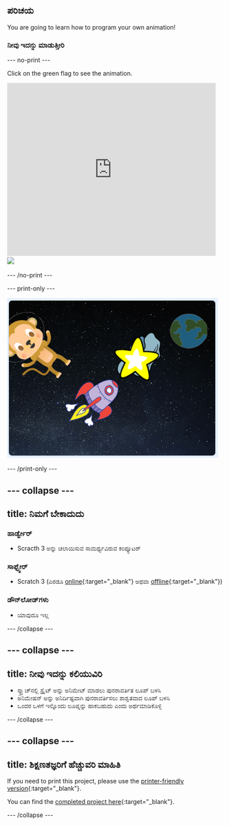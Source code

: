 ## ಪರಿಚಯ

You are going to learn how to program your own animation!

### ನೀವು ಇದನ್ನು ಮಾಡುತ್ತೀರಿ

\--- no-print \---

Click on the green flag to see the animation.

<div class="scratch-preview">
  <iframe allowtransparency="true" width="485" height="402" src="https://scratch.mit.edu/projects/embed/276873231/?autostart=false" frameborder="0" scrolling="no"></iframe>
  <img src="images/space-final.png">
</div>

\--- /no-print \---

\--- print-only \---

![Complete project](images/showcase_static.png)

\--- /print-only \---

## \--- collapse \---

## title: ನಿಮಗೆ ಬೇಕಾದುದು

### ಹಾರ್ಡ್ವೇರ್

- Scracth 3 ಅನ್ನು ಚಲಾಯಿಸುವ ಸಾಮರ್ಥ್ಯವಿರುವ ಕಂಪ್ಯೂಟರ್

### ಸಾಫ್ಟ್ವೇರ್

- Scratch 3 (ಎರಡೂ [online](https://rpf.io/scratchon){:target="_blank"} ಅಥವಾ [offline](https://rpf.io/scratchoff){:target="_blank"})

### ಡೌನ್‌ಲೋಡ್‌ಗಳು

- ಯಾವುದೂ ಇಲ್ಲ

\--- /collapse \---

## \--- collapse \---

## title: ನೀವು ಇದನ್ನು ಕಲಿಯುವಿರಿ

- ಸ್ಕ್ರ್ಯಾಚ್‌ನಲ್ಲಿ ಸ್ಪ್ರೈಟ್ ಅನ್ನು ಅನಿಮೇಟ್ ಮಾಡಲು ಪುನರಾವರ್ತಿತ ಲೂಪ್ ಬಳಸಿ
- ಅನಿಮೇಷನ್ ಅನ್ನು ಅನಿರ್ದಿಷ್ಟವಾಗಿ ಪುನರಾವರ್ತಿಸಲು ಶಾಶ್ವತವಾದ ಲೂಪ್ ಬಳಸಿ
- ಒಂದರ ಒಳಗೆ ಇನ್ನೊಂದು ಲೂಪ್ನನ್ನು ಹಾಕಬಹುದು ಎಂದು ಅರ್ಥಮಾಡಿಕೊಳ್ಳಿ

\--- /collapse \---

## \--- collapse \---

## title: ಶಿಕ್ಷಣತಜ್ಞರಿಗೆ ಹೆಚ್ಚುವರಿ ಮಾಹಿತಿ

If you need to print this project, please use the [printer-friendly version](https://projects.raspberrypi.org/en/projects/lost-in-space/print){:target="_blank"}.

You can find the [completed project here](https://rpf.io/p/en/lost-in-space-get){:target="_blank"}.

\--- /collapse \---